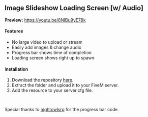 <h2>Image Slideshow Loading Screen [w/ Audio]</h2>

<strong>Preview:</strong> https://youtu.be/8NIBu9yE78k

<h4>Features</h4>

<ul>
  <li>No large video to upload or stream</li>
  <li>Easily add images & change audio</li>
  <li>Progress bar shows time of completion</li>
  <li>Loading screen shows right up to spawn</li>
</ul>

<h4>Installation</h4>

<ol>
  <li>Download the repository <a href="https://github.com/WeponzTV/Image-Slideshow-Loading-Screen">here</a>.</li>
  <li>Extract the folder and upload it to your FiveM server.</li>
  <li>Add the resource to your server.cfg file.</li>
</ol>

<br>

<p>Special thanks to <a href="https://github.com/nightowlsrp">nightowlsrp</a> for the progress bar code.</p>
